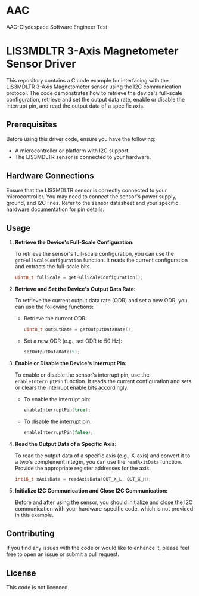 # AAC
AAC-Clydespace Software Engineer Test

# LIS3MDLTR 3-Axis Magnetometer Sensor Driver

This repository contains a C code example for interfacing with the LIS3MDLTR 3-Axis Magnetometer sensor using the I2C communication protocol. The code demonstrates how to retrieve the device's full-scale configuration, retrieve and set the output data rate, enable or disable the interrupt pin, and read the output data of a specific axis.

## Prerequisites

Before using this driver code, ensure you have the following:

- A microcontroller or platform with I2C support.
- The LIS3MDLTR sensor is connected to your hardware.

## Hardware Connections

Ensure that the LIS3MDLTR sensor is correctly connected to your microcontroller. You may need to connect the sensor's power supply, ground, and I2C lines. Refer to the sensor datasheet and your specific hardware documentation for pin details.

## Usage

1. **Retrieve the Device's Full-Scale Configuration:**

    To retrieve the sensor's full-scale configuration, you can use the `getFullScaleConfiguration` function. It reads the current configuration and extracts the full-scale bits.

    ```c
    uint8_t fullScale = getFullScaleConfiguration();
    ```

2. **Retrieve and Set the Device's Output Data Rate:**

    To retrieve the current output data rate (ODR) and set a new ODR, you can use the following functions:

    - Retrieve the current ODR:
    
        ```c
        uint8_t outputRate = getOutputDataRate();
        ```

    - Set a new ODR (e.g., set ODR to 50 Hz):

        ```c
        setOutputDataRate(5);
        ```

3. **Enable or Disable the Device's Interrupt Pin:**

    To enable or disable the sensor's interrupt pin, use the `enableInterruptPin` function. It reads the current configuration and sets or clears the interrupt enable bits accordingly.

    - To enable the interrupt pin:

        ```c
        enableInterruptPin(true);
        ```

    - To disable the interrupt pin:

        ```c
        enableInterruptPin(false);
        ```

4. **Read the Output Data of a Specific Axis:**

    To read the output data of a specific axis (e.g., X-axis) and convert it to a two's complement integer, you can use the `readAxisData` function. Provide the appropriate register addresses for the axis.

    ```c
    int16_t xAxisData = readAxisData(OUT_X_L, OUT_X_H);
    ```

5. **Initialize I2C Communication and Close I2C Communication:**

    Before and after using the sensor, you should initialize and close the I2C communication with your hardware-specific code, which is not provided in this example.

## Contributing

If you find any issues with the code or would like to enhance it, please feel free to open an issue or submit a pull request.

## License

This code is not licenced.

